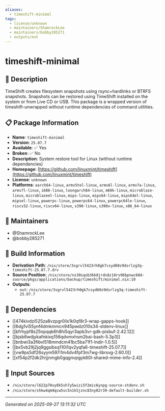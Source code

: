 ```yaml
---
aliases:
  - timeshift-minimal
tags:
  - license/unknown
  - maintainers/ShamrockLee
  - maintainers/bobby285271
  - outputs/out
---
```


# timeshift-minimal

## 📝 Description

TimeShift creates filesystem snapshots using rsync+hardlinks or BTRFS snapshots.
Snapshots can be restored using TimeShift installed on the system or from Live CD or USB.
This package is a wrapped version of timeshift-unwrapped
without runtime dependencies of command utilities.


## 📋 Package Information

- **Name**: `timeshift-minimal`
- **Version**: `25.07.7`
- **Available**: ✅ Yes
- **Broken**: ✅ No
- **Description**: System restore tool for Linux (without runtime dependencies)
- **Homepage**: [https://github.com/linuxmint/timeshift](https://github.com/linuxmint/timeshift)
- **License**: `unknown`
- **Platforms**: `aarch64-linux`, `armv5tel-linux`, `armv6l-linux`, `armv7a-linux`, `armv7l-linux`, `i686-linux`, `loongarch64-linux`, `m68k-linux`, `microblaze-linux`, `microblazeel-linux`, `mips-linux`, `mips64-linux`, `mips64el-linux`, `mipsel-linux`, `powerpc-linux`, `powerpc64-linux`, `powerpc64le-linux`, `riscv32-linux`, `riscv64-linux`, `s390-linux`, `s390x-linux`, `x86_64-linux`
## 👥 Maintainers

- @ShamrockLee
- @bobby285271


## 🔧 Build Information

- **Derivation Path**: `/nix/store/3sgrvl5423rh0gk7csyd60z9dsrlzg3q-timeshift-25.07.7.drv`
- **Source Position**: `/nix/store/ns30sqxb36k8jrds8z18rv96bpnwc60d-source/pkgs/applications/backup/timeshift/minimal.nix:10`
- **Outputs**:
  - `out`:  `/nix/store/3sgrvl5423rh0gk7csyd60z9dsrlzg3q-timeshift-25.07.7`

## 🔗 Dependencies

- [[474kivdzi525za8vzpgr0ils1k0qf8r3-wrap-gapps-hook]]
- [[6dg1vi55ynf4dmkmmcn945pwdz010s34-stdenv-linux]]
- [[bfrhypf8s25npqqk6h8hi5qyr3apb3vr-gdk-pixbuf-2.42.12]]
- [[bjsb6wdjykafnkixq156qdvmxhsm2bai-bash-5.3p3]]
- [[bnbwi3a3fibvl518mmdcm41bc5ba71f1-lndir-1.0.5]]
- [[bx5vb29j2jq9ggsibsq110i1qv2yqfa6-timeshift-25.07.7]]
- [[vw9ps5df26syym597i1m4dv4fpf3m7wg-librsvg-2.60.0]]
- [[xf54p2f2dk2hrjjnmgb0gqgnvpgyk60l-shared-mime-info-2.4]]

## 📁 Input Sources

- `/nix/store/l622p70vy8k5sh7y5wizi5f2mic6ynpg-source-stdenv.sh`
- `/nix/store/shkw4qm9qcw5sc5n1k5jznc83ny02r39-default-builder.sh`

---
*Generated on 2025-09-27 13:11:32 UTC*
